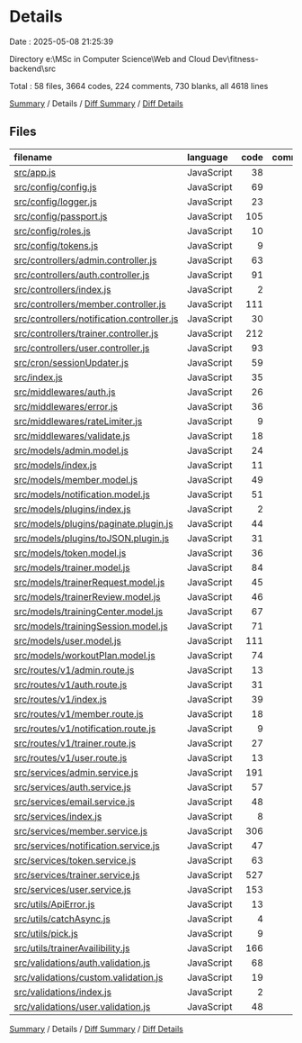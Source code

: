 # Details

Date : 2025-05-08 21:25:39

Directory e:\\MSc in Computer Science\\Web and Cloud Dev\\fitness-backend\\src

Total : 58 files,  3664 codes, 224 comments, 730 blanks, all 4618 lines

[Summary](results.md) / Details / [Diff Summary](diff.md) / [Diff Details](diff-details.md)

## Files
| filename | language | code | comment | blank | total |
| :--- | :--- | ---: | ---: | ---: | ---: |
| [src/app.js](/src/app.js) | JavaScript | 38 | 13 | 14 | 65 |
| [src/config/config.js](/src/config/config.js) | JavaScript | 69 | 0 | 6 | 75 |
| [src/config/logger.js](/src/config/logger.js) | JavaScript | 23 | 0 | 4 | 27 |
| [src/config/passport.js](/src/config/passport.js) | JavaScript | 105 | 0 | 13 | 118 |
| [src/config/roles.js](/src/config/roles.js) | JavaScript | 10 | 0 | 3 | 13 |
| [src/config/tokens.js](/src/config/tokens.js) | JavaScript | 9 | 0 | 2 | 11 |
| [src/controllers/admin.controller.js](/src/controllers/admin.controller.js) | JavaScript | 63 | 0 | 16 | 79 |
| [src/controllers/auth.controller.js](/src/controllers/auth.controller.js) | JavaScript | 91 | 0 | 21 | 112 |
| [src/controllers/index.js](/src/controllers/index.js) | JavaScript | 2 | 0 | 1 | 3 |
| [src/controllers/member.controller.js](/src/controllers/member.controller.js) | JavaScript | 111 | 0 | 29 | 140 |
| [src/controllers/notification.controller.js](/src/controllers/notification.controller.js) | JavaScript | 30 | 0 | 13 | 43 |
| [src/controllers/trainer.controller.js](/src/controllers/trainer.controller.js) | JavaScript | 212 | 0 | 59 | 271 |
| [src/controllers/user.controller.js](/src/controllers/user.controller.js) | JavaScript | 93 | 0 | 23 | 116 |
| [src/cron/sessionUpdater.js](/src/cron/sessionUpdater.js) | JavaScript | 59 | 0 | 10 | 69 |
| [src/index.js](/src/index.js) | JavaScript | 35 | 0 | 5 | 40 |
| [src/middlewares/auth.js](/src/middlewares/auth.js) | JavaScript | 26 | 0 | 6 | 32 |
| [src/middlewares/error.js](/src/middlewares/error.js) | JavaScript | 36 | 1 | 8 | 45 |
| [src/middlewares/rateLimiter.js](/src/middlewares/rateLimiter.js) | JavaScript | 9 | 0 | 3 | 12 |
| [src/middlewares/validate.js](/src/middlewares/validate.js) | JavaScript | 18 | 0 | 4 | 22 |
| [src/models/admin.model.js](/src/models/admin.model.js) | JavaScript | 24 | 0 | 5 | 29 |
| [src/models/index.js](/src/models/index.js) | JavaScript | 11 | 0 | 2 | 13 |
| [src/models/member.model.js](/src/models/member.model.js) | JavaScript | 49 | 0 | 6 | 55 |
| [src/models/notification.model.js](/src/models/notification.model.js) | JavaScript | 51 | 0 | 9 | 60 |
| [src/models/plugins/index.js](/src/models/plugins/index.js) | JavaScript | 2 | 0 | 1 | 3 |
| [src/models/plugins/paginate.plugin.js](/src/models/plugins/paginate.plugin.js) | JavaScript | 44 | 19 | 8 | 71 |
| [src/models/plugins/toJSON.plugin.js](/src/models/plugins/toJSON.plugin.js) | JavaScript | 31 | 6 | 7 | 44 |
| [src/models/token.model.js](/src/models/token.model.js) | JavaScript | 36 | 4 | 5 | 45 |
| [src/models/trainer.model.js](/src/models/trainer.model.js) | JavaScript | 84 | 0 | 10 | 94 |
| [src/models/trainerRequest.model.js](/src/models/trainerRequest.model.js) | JavaScript | 45 | 1 | 5 | 51 |
| [src/models/trainerReview.model.js](/src/models/trainerReview.model.js) | JavaScript | 46 | 2 | 8 | 56 |
| [src/models/trainingCenter.model.js](/src/models/trainingCenter.model.js) | JavaScript | 67 | 0 | 5 | 72 |
| [src/models/trainingSession.model.js](/src/models/trainingSession.model.js) | JavaScript | 71 | 1 | 5 | 77 |
| [src/models/user.model.js](/src/models/user.model.js) | JavaScript | 111 | 3 | 18 | 132 |
| [src/models/workoutPlan.model.js](/src/models/workoutPlan.model.js) | JavaScript | 74 | 0 | 7 | 81 |
| [src/routes/v1/admin.route.js](/src/routes/v1/admin.route.js) | JavaScript | 13 | 0 | 5 | 18 |
| [src/routes/v1/auth.route.js](/src/routes/v1/auth.route.js) | JavaScript | 31 | 0 | 5 | 36 |
| [src/routes/v1/index.js](/src/routes/v1/index.js) | JavaScript | 39 | 0 | 7 | 46 |
| [src/routes/v1/member.route.js](/src/routes/v1/member.route.js) | JavaScript | 18 | 0 | 3 | 21 |
| [src/routes/v1/notification.route.js](/src/routes/v1/notification.route.js) | JavaScript | 9 | 0 | 4 | 13 |
| [src/routes/v1/trainer.route.js](/src/routes/v1/trainer.route.js) | JavaScript | 27 | 0 | 3 | 30 |
| [src/routes/v1/user.route.js](/src/routes/v1/user.route.js) | JavaScript | 13 | 3 | 5 | 21 |
| [src/services/admin.service.js](/src/services/admin.service.js) | JavaScript | 191 | 2 | 33 | 226 |
| [src/services/auth.service.js](/src/services/auth.service.js) | JavaScript | 57 | 22 | 10 | 89 |
| [src/services/email.service.js](/src/services/email.service.js) | JavaScript | 48 | 34 | 7 | 89 |
| [src/services/index.js](/src/services/index.js) | JavaScript | 8 | 0 | 0 | 8 |
| [src/services/member.service.js](/src/services/member.service.js) | JavaScript | 306 | 19 | 74 | 399 |
| [src/services/notification.service.js](/src/services/notification.service.js) | JavaScript | 47 | 0 | 15 | 62 |
| [src/services/token.service.js](/src/services/token.service.js) | JavaScript | 63 | 28 | 11 | 102 |
| [src/services/trainer.service.js](/src/services/trainer.service.js) | JavaScript | 527 | 24 | 102 | 653 |
| [src/services/user.service.js](/src/services/user.service.js) | JavaScript | 153 | 35 | 32 | 220 |
| [src/utils/ApiError.js](/src/utils/ApiError.js) | JavaScript | 13 | 0 | 2 | 15 |
| [src/utils/catchAsync.js](/src/utils/catchAsync.js) | JavaScript | 4 | 0 | 2 | 6 |
| [src/utils/pick.js](/src/utils/pick.js) | JavaScript | 9 | 7 | 2 | 18 |
| [src/utils/trainerAvailibility.js](/src/utils/trainerAvailibility.js) | JavaScript | 166 | 0 | 43 | 209 |
| [src/validations/auth.validation.js](/src/validations/auth.validation.js) | JavaScript | 68 | 0 | 13 | 81 |
| [src/validations/custom.validation.js](/src/validations/custom.validation.js) | JavaScript | 19 | 0 | 3 | 22 |
| [src/validations/index.js](/src/validations/index.js) | JavaScript | 2 | 0 | 1 | 3 |
| [src/validations/user.validation.js](/src/validations/user.validation.js) | JavaScript | 48 | 0 | 7 | 55 |

[Summary](results.md) / Details / [Diff Summary](diff.md) / [Diff Details](diff-details.md)